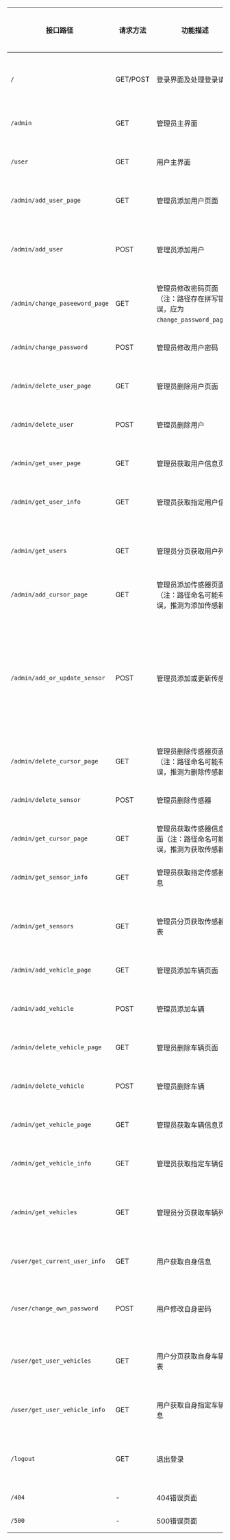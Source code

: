 | 接口路径 | 请求方法 | 功能描述 | 请求参数 | 权限要求 | 返回格式 |
|----------|----------|----------|----------|----------|----------|
| `/` | GET/POST | 登录界面及处理登录请求 | POST：`username`（用户名）、`password`（密码） | 无 | 登录成功跳转对应角色界面，失败返回错误信息 |
| `/admin` | GET | 管理员主界面 | 无 | 管理员 | 管理员主界面HTML |
| `/user` | GET | 用户主界面 | 无 | 普通用户 | 用户主界面HTML |
| `/admin/add_user_page` | GET | 管理员添加用户页面 | 无 | 管理员 | 添加用户页面HTML |
| `/admin/add_user` | POST | 管理员添加用户 | `name`（用户名）、`password`（密码）、`is_admin`（是否为管理员，布尔值） | 管理员 | JSON：`{'success': 布尔值, 'message': 信息}` |
| `/admin/change_paseeword_page` | GET | 管理员修改密码页面（注：路径存在拼写错误，应为`change_password_page`） | 无 | 管理员 | 修改密码页面HTML |
| `/admin/change_password` | POST | 管理员修改用户密码 | `name`（用户名）、`password`（新密码） | 管理员 | JSON：`{'success': 布尔值, 'message': 信息}` |
| `/admin/delete_user_page` | GET | 管理员删除用户页面 | 无 | 管理员 | 删除用户页面HTML |
| `/admin/delete_user` | POST | 管理员删除用户 | `name`（用户名） | 管理员 | JSON：`{'success': 布尔值, 'message': 信息}` |
| `/admin/get_user_page` | GET | 管理员获取用户信息页面 | 无 | 管理员 | 获取用户信息页面HTML |
| `/admin/get_user_info` | GET | 管理员获取指定用户信息 | `name`（用户名） | 管理员 | JSON：用户信息及`success`、`message`字段 |
| `/admin/get_users` | GET | 管理员分页获取用户列表 | `cursor`（游标，默认0）、`limit`（每页条数，默认20，最大100） | 管理员 | JSON：用户列表及分页信息、`success`、`message`字段 |
| `/admin/add_cursor_page` | GET | 管理员添加传感器页面（注：路径命名可能有误，推测为添加传感器） | 无 | 管理员 | 添加添加传感器页面HTML |
| `/admin/add_or_update_sensor` | POST | 管理员添加或更新传感器 | `sensor_id`（传感器ID）、`location`（位置）、`description`（描述，可选）、`is_active`（是否激活，默认true）、`is_gate`（是否为闸门，默认false） | 管理员 | JSON：`{'success': 布尔值, 'message': 信息}` |
| `/admin/delete_cursor_page` | GET | 管理员删除传感器页面（注：路径命名可能有误，推测为删除传感器） | 无 | 管理员 | 删除传感器页面HTML |
| `/admin/delete_sensor` | POST | 管理员删除传感器 | `sensor_id`（传感器ID） | 管理员 | JSON：`{'success': 布尔值, 'message': 信息}` |
| `/admin/get_cursor_page` | GET | 管理员获取传感器信息页面（注：路径命名可能有误，推测为获取传感器） | 无 | 管理员 | 获取传感器信息页面HTML |
| `/admin/get_sensor_info` | GET | 管理员获取指定传感器信息 | `sensor_id`（传感器ID） | 管理员 | JSON：传感器信息及`success`、`message`字段 |
| `/admin/get_sensors` | GET | 管理员分页获取传感器列表 | `cursor`（游标，默认0）、`limit`（每页条数，默认20，最大100） | 管理员 | JSON：传感器列表及分页信息、`success`、`message`字段 |
| `/admin/add_vehicle_page` | GET | 管理员添加车辆页面 | 无 | 管理员 | 添加车辆页面HTML |
| `/admin/add_vehicle` | POST | 管理员添加车辆 | `vehicle_id`（车辆ID）、`registered_by`（登记人ID） | 管理员 | JSON：`{'success': 布尔值, 'message': 信息}` |
| `/admin/delete_vehicle_page` | GET | 管理员删除车辆页面 | 无 | 管理员 | 删除车辆页面HTML |
| `/admin/delete_vehicle` | POST | 管理员删除车辆 | `vehicle_id`（车辆ID） | 管理员 | JSON：`{'success': 布尔值, 'message': 信息}` |
| `/admin/get_vehicle_page` | GET | 管理员获取车辆信息页面 | 无 | 管理员 | 获取车辆信息页面HTML |
| `/admin/get_vehicle_info` | GET | 管理员获取指定车辆信息 | `vehicle_id`（车辆ID） | 管理员 | JSON：车辆信息及`success`、`message`字段 |
| `/admin/get_vehicles` | GET | 管理员分页获取车辆列表 | `cursor`（游标，默认0）、`limit`（每页条数，默认20，最大100） | 管理员 | JSON：车辆列表及分页信息、`success`、`message`字段 |
| `/user/get_current_user_info` | GET | 用户获取自身信息 | 无（从会话获取用户名） | 普通用户 | JSON：当前用户信息及`success`、`message`字段 |
| `/user/change_own_password` | POST | 用户修改自身密码 | JSON格式：`old_password`（旧密码）、`password`（新密码） | 普通用户 | JSON：`{'success': 布尔值, 'message': 信息}` |
| `/user/get_user_vehicles` | GET | 用户分页获取自身车辆列表 | `cursor`（游标，默认0）、`limit`（每页条数，默认10，最大100） | 普通用户 | JSON：车辆列表及分页信息、`success`、`message`字段 |
| `/user/get_user_vehicle_info` | GET | 用户获取自身指定车辆信息 | `vehicle_id`（车辆ID） | 普通用户 | JSON：车辆信息及`success`、`message`字段 |
| `/logout` | GET | 退出登录 | 无 | 已登录用户 | 重定向到登录页 |
| `/404` | - | 404错误页面 | 无 | 无 | 404错误页面HTML |
| `/500` | - | 500错误页面 | 无 | 无 | 500错误页面HTML |
